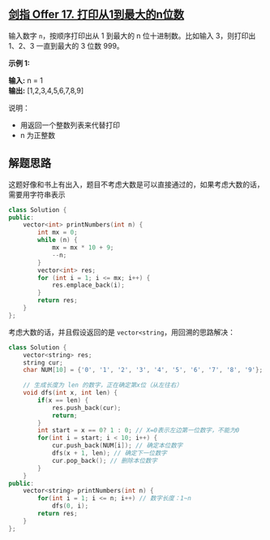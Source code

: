 ## [剑指 Offer 17. 打印从1到最大的n位数](https://leetcode.cn/problems/da-yin-cong-1dao-zui-da-de-nwei-shu-lcof/)

输入数字 `n`，按顺序打印出从 1 到最大的 n 位十进制数。比如输入 3，则打印出 1、2、3 一直到最大的 3 位数 999。

**示例 1:**

**输入:** n = 1  
**输出:** [1,2,3,4,5,6,7,8,9]

说明：

- 用返回一个整数列表来代替打印
- n 为正整数

## 解题思路

这题好像和书上有出入，题目不考虑大数是可以直接通过的，如果考虑大数的话，需要用字符串表示

```cpp
class Solution {
public:
    vector<int> printNumbers(int n) {
        int mx = 0;
        while (n) {
            mx = mx * 10 + 9;
            --n;
        }
        vector<int> res;
        for (int i = 1; i <= mx; i++) {
            res.emplace_back(i);
        }
        return res;
    }
};
```

考虑大数的话，并且假设返回的是 `vector<string`，用回溯的思路解决：

```cpp
class Solution {
    vector<string> res;
    string cur;
    char NUM[10] = {'0', '1', '2', '3', '4', '5', '6', '7', '8', '9'};
    
    // 生成长度为 len 的数字，正在确定第x位（从左往右）
    void dfs(int x, int len) {
        if(x == len) {
            res.push_back(cur);
            return;
        }
        int start = x == 0? 1 : 0; // X=0表示左边第一位数字，不能为0
        for(int i = start; i < 10; i++) {
            cur.push_back(NUM[i]); // 确定本位数字
            dfs(x + 1, len); // 确定下一位数字
            cur.pop_back(); // 删除本位数字
        }
    }
public:
    vector<string> printNumbers(int n) {
        for(int i = 1; i <= n; i++) // 数字长度：1~n
            dfs(0, i);
        return res;
    }
};
```